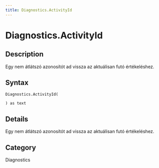 ```yaml
---
title: Diagnostics.ActivityId
---
```


# Diagnostics.ActivityId


## Description

Egy nem átlátszó azonosítót ad vissza az aktuálisan futó értékeléshez.


## Syntax

```powerquery
Diagnostics.ActivityId(

) as text
```


## Details

Egy nem átlátszó azonosítót ad vissza az aktuálisan futó értékeléshez.



## Category
Diagnostics
